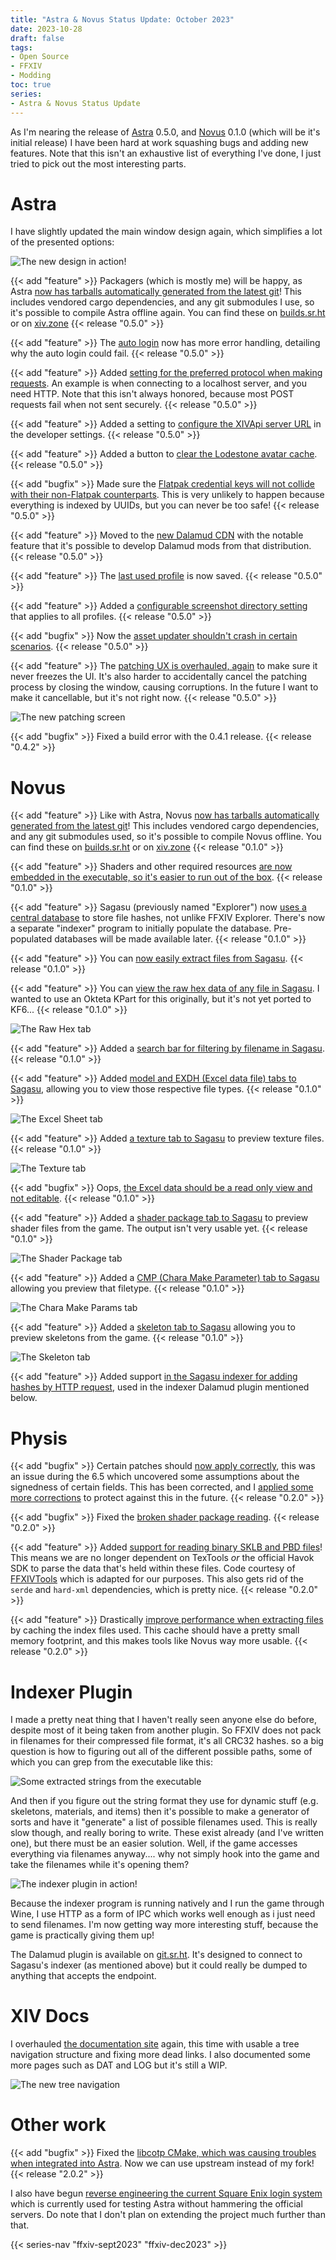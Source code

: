 ```yaml
---
title: "Astra & Novus Status Update: October 2023"
date: 2023-10-28
draft: false
tags:
- Open Source
- FFXIV
- Modding
toc: true
series:
- Astra & Novus Status Update
---
```


As I'm nearing the release of [Astra](https://xiv.zone/astra) 0.5.0, and [Novus](https://xiv.zone/novus) 0.1.0 (which will be it's initial release) I have been hard at work squashing bugs and adding new features. Note that this isn't an exhaustive list of everything I've done, I just tried to pick out the most interesting parts.

# Astra

I have slightly updated the main window design again, which simplifies a lot of the presented options:

![The new design in action!](newdesign.webp)

{{< add "feature" >}} Packagers (which is mostly me) will be happy, as Astra [now has tarballs automatically generated from the latest git](https://git.sr.ht/~redstrate/astra/commit/c1646e20f6cbd711833cba1fb4fc6966d0035ee5)! This includes vendored cargo dependencies, and any git submodules I use, so it's possible to compile Astra offline again. You can find these on [builds.sr.ht](https://builds.sr.ht/~redstrate/astra) or on [xiv.zone](https://xiv.zone/astra/beta/) {{< release "0.5.0" >}}

{{< add "feature" >}} The [auto login](https://git.sr.ht/~redstrate/astra/commit/d39c702d0aa05e7bbf0f744a8a1f12a1fcfad961) now has more error handling, detailing why the auto login could fail. {{< release "0.5.0" >}}

{{< add "feature" >}} Added [setting for the preferred protocol when making requests](https://git.sr.ht/~redstrate/astra/commit/be14785e61602683766d7adc2a0456f51e5996e0). An example is when connecting to a localhost server, and you need HTTP. Note that this isn't always honored, because most POST requests fail when not sent securely. {{< release "0.5.0" >}}

{{< add "feature" >}} Added a setting to [configure the XIVApi server URL](https://git.sr.ht/~redstrate/astra/commit/1157f7b1ab4af8ca705a1fd8e8a8e7601bdb86b8) in the developer settings. {{< release "0.5.0" >}}

{{< add "feature" >}} Added a button to [clear the Lodestone avatar cache](https://git.sr.ht/~redstrate/astra/commit/bc1b6fe2c87d0804f0a037b95a89e1ed53fb1247). {{< release "0.5.0" >}}

{{< add "bugfix" >}} Made sure the [Flatpak credential keys will not collide with their non-Flatpak counterparts](https://git.sr.ht/~redstrate/astra/commit/f6c418d7d626546c8cda79671d2ee7bbefba8f6b). This is very unlikely to happen because everything is indexed by UUIDs, but you can never be too safe! {{< release "0.5.0" >}}

{{< add "feature" >}} Moved to the [new Dalamud CDN](https://git.sr.ht/~redstrate/astra/commit/0e909c66709c84e952cc09dc2887fafd8ca1bd3b) with the notable feature that it's possible to develop Dalamud mods from that distribution. {{< release "0.5.0" >}}

{{< add "feature" >}} The [last used profile](https://git.sr.ht/~redstrate/astra/commit/24f256338d1c52e913d9d6813414e645067c82b6) is now saved. {{< release "0.5.0" >}}

{{< add "feature" >}} Added a [configurable screenshot directory setting](https://git.sr.ht/~redstrate/astra/commit/2d7538bae1afa198973c68651aaeb54294961bce) that applies to all profiles. {{< release "0.5.0" >}}

{{< add "bugfix" >}} Now the [asset updater shouldn't crash in certain scenarios](https://git.sr.ht/~redstrate/astra/commit/fd19641e721796c9525615e11047440b45b25eaa). {{< release "0.5.0" >}}

{{< add "feature" >}} The [patching UX is overhauled, again](https://git.sr.ht/~redstrate/astra/commit/81bd81e1b6ea714394fd089936a3bcb4b491b86f) to make sure it never freezes the UI. It's also harder to accidentally cancel the patching process by closing the window, causing corruptions. In the future I want to make it cancellable, but it's not right now. {{< release "0.5.0" >}}

![The new patching screen](updater.webp)

{{< add "bugfix" >}} Fixed a build error with the 0.4.1 release. {{< release "0.4.2" >}}

# Novus

{{< add "feature" >}} Like with Astra, Novus [now has tarballs automatically generated from the latest git](https://git.sr.ht/~redstrate/novus/commit/ff4d5e8456289be968518662c29ca43550160684)! This includes vendored cargo dependencies, and any git submodules used, so it's possible to compile Novus offline. You can find these on [builds.sr.ht](https://builds.sr.ht/~redstrate/novus) or on [xiv.zone](https://xiv.zone/novus/install/) {{< release "0.1.0" >}}

{{< add "feature" >}} Shaders and other required resources [are now embedded in the executable, so it's easier to run out of the box](https://git.sr.ht/~redstrate/novus/commit/0f75e9730ccc0b1a8275cd759cc97b96d2959ce9). {{< release "0.1.0" >}}

{{< add "feature" >}} Sagasu (previously named "Explorer") now [uses a central database](https://git.sr.ht/~redstrate/novus/commit/4b19b7aeba0bf28bd80d3ffc249249d43d72c07e) to store file hashes, not unlike FFXIV Explorer. There's now a separate "indexer" program to initially populate the database. Pre-populated databases will be made available later. {{< release "0.1.0" >}}

{{< add "feature" >}} You can [now easily extract files from Sagasu](https://git.sr.ht/~redstrate/novus/commit/4b19b7aeba0bf28bd80d3ffc249249d43d72c07e). {{< release "0.1.0" >}}

{{< add "feature" >}} You can [view the raw hex data of any file in Sagasu](https://git.sr.ht/~redstrate/novus/commit/c7a3f9cf5a755a2c908c8605b6cb58c5af8c5ec0). I wanted to use an Okteta KPart for this originally, but it's not yet ported to KF6... {{< release "0.1.0" >}}

![The Raw Hex tab](rawhex.webp)

{{< add "feature" >}} Added a [search bar for filtering by filename in Sagasu](https://git.sr.ht/~redstrate/novus/commit/a0e87b914d40d94ff16ac60db6edfca3a60de947). {{< release "0.1.0" >}}

{{< add "feature" >}} Added [model and EXDH (Excel data file) tabs to Sagasu](https://git.sr.ht/~redstrate/novus/commit/93b6380b3d8692c6ba0ca70120999e45f170bc65), allowing you to view those respective file types. {{< release "0.1.0" >}}

![The Excel Sheet tab](excel.webp)

{{< add "feature" >}} Added [a texture tab to Sagasu](https://git.sr.ht/~redstrate/novus/commit/e5f0a9cd0072147fb3f0a82ff7ccadb5890160fc) to preview texture files. {{< release "0.1.0" >}}

![The Texture tab](tex.webp)

{{< add "bugfix" >}} Oops, [the Excel data should be a read only view and not editable](https://git.sr.ht/~redstrate/novus/commit/2844380a65dbe105085eea46367413508cecc5e1). {{< release "0.1.0" >}}

{{< add "feature" >}} Added a [shader package tab to Sagasu](https://git.sr.ht/~redstrate/novus/commit/f8d7d04e782e57eb7b2d94e4831d9444daa986c4) to preview shader files from the game. The output isn't very usable yet. {{< release "0.1.0" >}}

![The Shader Package tab](shader.webp)

{{< add "feature" >}} Added a [CMP (Chara Make Parameter) tab to Sagasu](https://git.sr.ht/~redstrate/novus/commit/6caedba0d97d6bb390f3a2113fe8334b408d2e19) allowing you preview that filetype. {{< release "0.1.0" >}}

![The Chara Make Params tab](cmp.webp)

{{< add "feature" >}} Added a [skeleton tab to Sagasu](https://git.sr.ht/~redstrate/novus/commit/b0ccfbaf15a6195388b1ddac5d955859aa25bfe8) allowing you to preview skeletons from the game. {{< release "0.1.0" >}}

![The Skeleton tab](skel.webp)

{{< add "feature" >}} Added support [in the Sagasu indexer for adding hashes by HTTP request](https://git.sr.ht/~redstrate/novus/commit/24461f362a51af54d5dccced0c5916556358de16), used in the indexer Dalamud plugin mentioned below.

# Physis

{{< add "bugfix" >}} Certain patches should [now apply correctly](https://git.sr.ht/~redstrate/physis/commit/267feae8cf42e07e596176c59d8aa0fff67ad026), this was an issue during the 6.5 which uncovered some assumptions about the signedness of certain fields. This has been corrected, and I [applied some more corrections](https://git.sr.ht/~redstrate/physis/commit/0621ce03d7b034a1d5941f8b890bda970a69a2da) to protect against this in the future. {{< release "0.2.0" >}}

{{< add "bugfix" >}} Fixed the [broken shader package reading](https://git.sr.ht/~redstrate/physis/commit/3243132a3fc50c3fb4fded285d25270a2c0a69e8). {{< release "0.2.0" >}}

{{< add "feature" >}} Added [support for reading binary SKLB and PBD files](https://git.sr.ht/~redstrate/physis/commit/07582775cd1b69d73e59723bf523d2c0e92f1961)! This means we are no longer dependent on TexTools _or_ the official Havok SDK to parse the data that's held within these files. Code courtesy of [FFXIVTools](https://github.com/dlunch/FFXIVTools) which is adapted for our purposes. This also gets rid of the `serde` and `hard-xml` dependencies, which is pretty nice. {{< release "0.2.0" >}}

{{< add "feature" >}} Drastically [improve performance when extracting files](https://git.sr.ht/~redstrate/physis/commit/b180adeb44c1f16d04d08a6ff9871b8cc30a06ba) by caching the index files used. This cache should have a pretty small memory footprint, and this makes tools like Novus way more usable. {{< release "0.2.0" >}}

# Indexer Plugin

I made a pretty neat thing that I haven't really seen anyone else do before, despite most of it being taken from another plugin. So FFXIV does not pack in filenames for their compressed file format, it's all CRC32 hashes. so a big question is how to figuring out all of the different possible paths, some of which you can grep from the executable like this:

![Some extracted strings from the executable](static.webp)

And then if you figure out the string format they use for dynamic stuff (e.g. skeletons, materials, and items) then it's possible to make a generator of sorts and have it "generate" a list of possible filenames used. This is really slow though, and really boring to write. These exist already (and I've written one), but there must be an easier solution. Well, if the game accesses everything via filenames anyway.... why not simply hook into the game and take the filenames while it's opening them?

![The indexer plugin in action!](indexer.webp)

Because the indexer program is running natively and I run the game through Wine, I use HTTP as a form of IPC which works well enough as i just need to send filenames. I'm now getting way more interesting stuff, because the game is practically giving them up!

The Dalamud plugin is available on [git.sr.ht](https://git.sr.ht/~redstrate/sqpack-indexer). It's designed to connect to Sagasu's indexer (as mentioned above) but it could really be dumped to anything that accepts the endpoint.

# XIV Docs

I overhauled [the documentation site](https://docs.xiv.zone) again, this time with usable a tree navigation structure and fixing more dead links. I also documented some more pages such as DAT and LOG but it's still a WIP.

![The new tree navigation](docs.webp)

# Other work

{{< add "bugfix" >}} Fixed the [libcotp CMake, which was causing troubles when integrated into Astra](https://github.com/paolostivanin/libcotp/pull/49). Now we can use upstream instead of my fork! {{< release "2.0.2" >}}

I also have begun [reverse engineering the current Square Enix login system](https://git.sr.ht/~redstrate/kawari) which is currently used for testing Astra without hammering the official servers. Do note that I don't plan on extending the project much further than that.

{{< series-nav "ffxiv-sept2023" "ffxiv-dec2023" >}}

